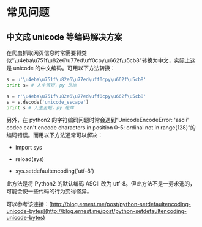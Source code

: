 # 常见问题

## 中文成 unicode 等编码解决方案

在爬虫抓取网页信息时常需要将类似"\u4eba\u751f\u82e6\u77ed\uff0cpy\u662f\u5cb8"转换为中文，实际上这是 unicode 的中文编码。可用以下方法转换：

```python
s = u'\u4eba\u751f\u82e6\u77ed\uff0cpy\u662f\u5cb8'
print s= # 人生苦短，py 是岸
```

```python
s = r'\u4eba\u751f\u82e6\u77ed\uff0cpy\u662f\u5cb8'
s = s.decode('unicode_escape')
print s # 人生苦短，py 是岸
```

另外，在 python2 的字符编码问题时常会遇到“UnicodeEncodeError: 'ascii' codec can't encode characters in position 0-5: ordinal not in range(128)”的编码错误。而用以下方法通常可以解决：

- import sys

- reload(sys)

- sys.setdefaultencoding('utf-8')

此方法是将 Python2 的默认编码 ASCII 改为 utf-8。但此方法不是一劳永逸的，可能会使一些代码的行为变得怪异。

可以参考该连接：[http://blog.ernest.me/post/python-setdefaultencoding-unicode-bytes](http://blog.ernest.me/post/python-setdefaultencoding-unicode-bytes)
